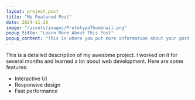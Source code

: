 ```yaml
---
layout: project_post
title: "My Featured Post"
date: 2024-11-26
image: "/assets/images/PrototypeThumbnail.png"
popup_title: "Learn More About This Post"
popup_content: "This is where you put more information about your post or an embedded media like a video, image gallery, etc."
---
```

This is a detailed description of my awesome project. I worked on it for several months and learned a lot about web development. Here are some features:
- Interactive UI
- Responsive design
- Fast performance